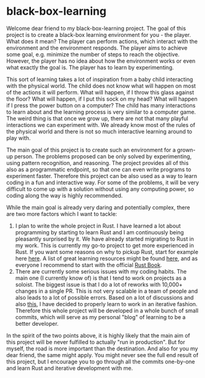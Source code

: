 # black-box-learning

Welcome dear friend to my black-box-learning project. The goal of this project is to create a black-box learning environment for you - the player. What does it mean? The player can perform actions, which interact with the environment and the environment responds. The player aims to achieve some goal, e.g. minimize the number of steps to reach the objective. However, the player has no idea about how the environment works or even what exactly the goal is. The player has to learn by experimenting.

This sort of learning takes a lot of inspiration from a baby child interacting with the physical world. The child does not know what will happen on most of the actions it will perform. What will happen, if I throw this glass against the floor? What will happen, if I put this sock on my head? What will happen if I press the power button on a computer? The child has many interactions to learn about and the learning process is very similar to a computer game. The weird thing is that once we grow up, there are not that many playful interactions we can experiment with. We already know most of the rules of the physical world and there is not so much interactive learning around to play with. 

The main goal of this project is to create such an environment for a grown-up person. The problems proposed can be only solved by experimenting, using pattern recognition, and reasoning. The project provides all of this also as a programmatic endpoint, so that one can even write programs to experiment faster. Therefore this project can be also used as a way to learn coding in a fun and interactive way. For some of the problems, it will be very difficult to come up with a solution without using any computing power, so coding along the way is highly recommended.

While the main goal is already very daring and potentially complex, there are two more factors which I want to tackle:
1. I plan to write the whole project in Rust. I have learned a lot about programming by starting to learn Rust and I am continuously being pleasantly surprised by it. We have already started migrating to Rust in my work. This is currently my go-to project to get more experienced in Rust. If you want some reasons on why to pickup Rust, start for example here [here](https://brson.github.io/fireflowers/). A list of great learning resources might be found [here](https://github.com/ctjhoa/rust-learning), and as everyone I recommend to start with the official [Rust Book](https://doc.rust-lang.org/stable/book/).
2. There are currently some serious issues with my coding habits. The main one (I currently know of) is that I tend to work on projects as a soloist. The biggest issue is that I do a lot of reworks with 10,000+ changes in a single PR. This is not very scalable in a team of people and also leads to a lot of possible errors. Based on a lot of discussions and also [this](https://erikbern.com/2017/07/06/optimizing-for-iteration-speed.html), I have decided to properly learn to work in an iterative fashion. Therefore this whole project will be developed in a whole bunch of small commits, which will serve as my personal "blog" of learning to be a better developer.

In the spirit of the two points above, it is highly likely that the main aim of this project will be never fulfilled to actually "run in production". But for myself, the road is more important than the destination. And also for you my dear friend, the same might apply. You might never see the full end result of this project, but I encourage you to go through all the commits one-by-one and learn Rust and iterative development with me.
